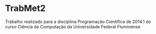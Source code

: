 TrabMet2
========

Trabalho realizado para a disciplina Programação Científica de 2014.1 do curso Ciência da Computação da Universidade Federal Fluminense
